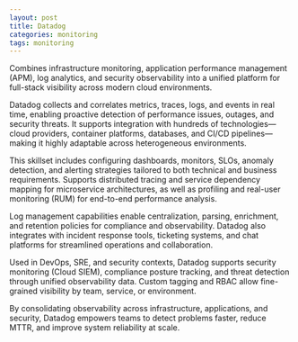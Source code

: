```yaml
---
layout: post
title: Datadog
categories: monitoring
tags: monitoring
---
```


Combines infrastructure monitoring, application performance management (APM), log analytics, and security observability into a unified platform for full-stack visibility across modern cloud environments.

<!--more-->

Datadog collects and correlates metrics, traces, logs, and events in real time, enabling proactive detection of performance issues, outages, and security threats. It supports integration with hundreds of technologies—cloud providers, container platforms, databases, and CI/CD pipelines—making it highly adaptable across heterogeneous environments.

This skillset includes configuring dashboards, monitors, SLOs, anomaly detection, and alerting strategies tailored to both technical and business requirements. Supports distributed tracing and service dependency mapping for microservice architectures, as well as profiling and real-user monitoring (RUM) for end-to-end performance analysis.

Log management capabilities enable centralization, parsing, enrichment, and retention policies for compliance and observability. Datadog also integrates with incident response tools, ticketing systems, and chat platforms for streamlined operations and collaboration.

Used in DevOps, SRE, and security contexts, Datadog supports security monitoring (Cloud SIEM), compliance posture tracking, and threat detection through unified observability data. Custom tagging and RBAC allow fine-grained visibility by team, service, or environment.

By consolidating observability across infrastructure, applications, and security, Datadog empowers teams to detect problems faster, reduce MTTR, and improve system reliability at scale.